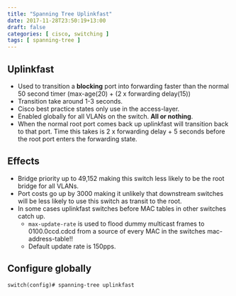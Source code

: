 ```yaml
---
title: "Spanning Tree Uplinkfast"
date: 2017-11-28T23:50:19+13:00
draft: false
categories: [ cisco, switching ]
tags: [ spanning-tree ]
---
```


## Uplinkfast
* Used to transition a **blocking** port into forwarding faster than the normal 50 second timer (max-age(20) + (2 x forwarding delay(15))
* Transition take around 1-3 seconds.
* Cisco best practice states only use in the access-layer.
* Enabled globally for all VLANs on the switch.  **All or nothing**.
* When the normal root port comes back up uplinkfast will transition back to that port.  Time this takes is 2 x forwarding delay + 5 seconds before the root port enters the forwarding state.

## Effects
* Bridge priority up to 49,152 making this switch less likely to be the root bridge for all VLANs.
* Port costs go up by 3000 making it unlikely that downstream switches will be less likely to use this switch as transit to the root.
* In some cases uplinkfast switches before MAC tables in other switches catch up.
  * `max-update-rate` is used to flood dummy multicast frames to 0100.0ccd.cdcd from a source of every MAC in the switches mac-address-table!!
  * Default update rate is 150pps.

## Configure globally
```
switch(config)# spanning-tree uplinkfast
```
